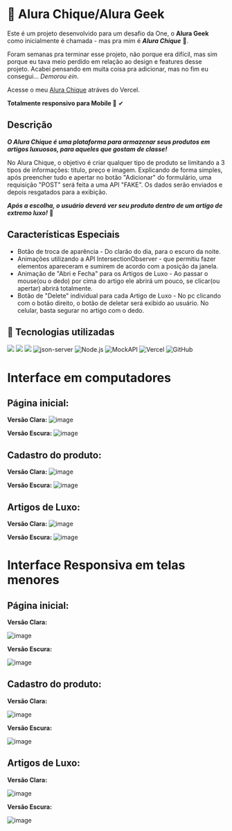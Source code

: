 # 💎 Alura Chique/Alura Geek 
Este é um projeto desenvolvido para um desafio da One, o **Alura Geek** como inicialmente é chamada - mas pra mim é ***Alura Chique*** 💍.

Foram semanas pra terminar esse projeto, não porque era difícil, mas sim porque eu tava meio perdido em relação ao design e features desse projeto. 
Acabei pensando em muita coisa pra adicionar, mas no fim eu consegui... _Demorou ein_.

Acesse o meu [Alura Chique](https://alura-chique.vercel.app/) atráves do Vercel. 

**Totalmente responsivo para Mobile 📱** ✔

## Descrição
***O Alura Chique é uma plataforma para armazenar seus produtos em artigos luxuosos, para aqueles que gostam de classe!***

No Alura Chique, o objetivo é criar qualquer tipo de produto se limitando a 3 tipos de informações: titulo, preço e imagem.
Explicando de forma simples, após preencher tudo e apertar no botão "Adicionar" do formulário,
uma requisição "POST" será feita a uma API "FAKE". Os dados serão enviados e depois resgatados para a exibição.

***Após a escolha, o usuário deverá ver seu produto dentro de um artigo de extremo luxo!*** 💎

## Características Especiais
+ Botão de troca de aparência - Do clarão do dia, para o escuro da noite.
+ Animações utilizando a API IntersectionObserver - que permitiu fazer elementos apareceram e sumirem de acordo com a posição da janela.
+ Animação de "Abri e Fecha" para os Artigos de Luxo - Ao passar o mouse(ou o dedo) por cima do artigo ele abrirá um pouco, se clicar(ou apertar) abrirá totalmente.
+ Botão de "Delete" individual para cada Artigo de Luxo - No pc clicando com o botão direito, o botão de deletar será exibido ao usuário. No celular, basta segurar no artigo com o dedo.

## :dizzy: Tecnologias utilizadas

<div>
  <img src="https://img.shields.io/badge/HTML5-e34c26?style=for-the-badge&logo=html5&logoColor=white">
  <img src="https://img.shields.io/badge/CSS3-264de4?style=for-the-badge&logo=css3&logoColor=white">
  <img src="https://img.shields.io/badge/JavaScript-F7DF1E?style=for-the-badge&logo=javascript&logoColor=black">
  <img src="https://img.shields.io/badge/json--server-323330?style=for-the-badge&logo=json&logoColor=white" alt="json-server" />
  <img src="https://img.shields.io/badge/Node.js-339933?style=for-the-badge&logo=nodedotjs&logoColor=white" alt="Node.js" />
  <img src="https://img.shields.io/badge/MockAPI-ff69b4?style=for-the-badge&logoColor=white" alt="MockAPI" />
  <img src="https://img.shields.io/badge/Vercel-000000?style=for-the-badge&logo=vercel&logoColor=white" alt="Vercel" />
  <img src="https://img.shields.io/badge/GitHub%20Pages-222222?style=for-the-badge&logo=githubpages&logoColor=white" alt="GitHub">
</div>

# Interface em computadores
## Página inicial:

**Versão Clara:**
![image](https://github.com/MeSGuel/DesafioT6-One-AluraChique/assets/168838532/285a6e6b-4dca-4b3e-9e00-3e938d0421d0)

**Versão Escura:**
![image](https://github.com/MeSGuel/DesafioT6-One-AluraChique/assets/168838532/5dfa6b8e-2b69-4955-8e80-49e38c5edc84)


## Cadastro do produto:

**Versão Clara:**
![image](https://github.com/MeSGuel/DesafioT6-One-AluraChique/assets/168838532/40666b61-26d1-4571-99f0-bb2606aac412)

**Versão Escura:**
![image](https://github.com/MeSGuel/DesafioT6-One-AluraChique/assets/168838532/0e5c3536-f623-4a7c-9380-98b5b5120ce6)


## Artigos de Luxo:

**Versão Clara:**
![image](https://github.com/MeSGuel/DesafioT6-One-AluraChique/assets/168838532/593afc1d-2ce8-4a68-bd51-0e8842e85d89)

**Versão Escura:**
![image](https://github.com/MeSGuel/DesafioT6-One-AluraChique/assets/168838532/761de87a-9154-4bce-ba43-5e8bf645a16e)


# Interface Responsiva em telas menores
## Página inicial:

**Versão Clara:**

![image](https://github.com/MeSGuel/DesafioT6-One-AluraChique/assets/168838532/64a4913a-1865-4756-b5c4-2e00694734f0)


**Versão Escura:**

![image](https://github.com/MeSGuel/DesafioT6-One-AluraChique/assets/168838532/b5b495e2-b5bd-4e18-b7d3-f6ac402629fb)


## Cadastro do produto:
**Versão Clara:**

![image](https://github.com/MeSGuel/DesafioT6-One-AluraChique/assets/168838532/2535ee24-432c-4085-b4bf-b06322a60007)

**Versão Escura:**

![image](https://github.com/MeSGuel/DesafioT6-One-AluraChique/assets/168838532/8637d55f-c9be-4d41-95f7-d17c82f595dc)


## Artigos de Luxo:
**Versão Clara:**

![image](https://github.com/MeSGuel/DesafioT6-One-AluraChique/assets/168838532/6a3bf8c8-fef3-4f5a-a636-1eb643f2e6d4)

**Versão Escura:**

![image](https://github.com/MeSGuel/DesafioT6-One-AluraChique/assets/168838532/57047c24-f540-4e25-912e-1ceb8c782a93)



